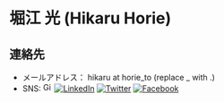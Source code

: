 # 堀江 光 (Hikaru Horie)

## 連絡先

* メールアドレス： hikaru at horie_to (replace _ with .)
* SNS: [<img alt="Github" src="https://github.githubassets.com/favicon.ico" width="16" />](https://github.com/hikaruhorie)
[![LinkedIn](http://www.linkedin.com/favicon.ico)](http://jp.linkedin.com/in/hikaruhorie)
[![Twitter](http://twitter.com/favicon.ico)](http://twitter.com/#!/hikaruhorie)
[![Facebook](http://www.facebook.com/favicon.ico)](http://www.facebook.com/hikaru.horie)

